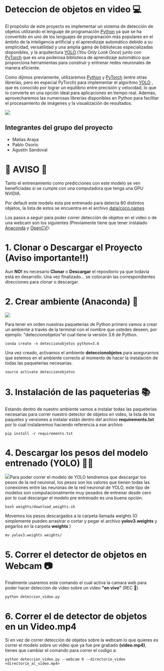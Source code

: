 # Deteccion de objetos en video 💻

El propósito de este proyecto es implementar un sistema de detección de objetos utilizando el lenguaje de programación [Python](https://www.python.org) ya que se ha convertido en uno de los lenguajes de programación más populares en el ámbito de la inteligencia artificial y el aprendizaje automático debido a su simplicidad, versatilidad y una amplia gama de bibliotecas especializadas disponibles, y la arquitectura [YOLO](https://pjreddie.com/darknet/yolo/)  (*You Only Look Once*) junto con [PyTorch](https://pytorch.org) que es una poderosa biblioteca de aprendizaje automático que proporciona herramientas para construir y entrenar redes neuronales de manera eficiente.

Como dijimos previamente, utilizaremos  [Python](https://www.python.org) y [PyTorch](https://pytorch.org) (entre otras librerías, pero en especial PyTorch) para implementar el algoritmo [YOLO](https://pjreddie.com/darknet/yolo/)  , que es conocido por lograr un equilibrio entre precisión y velocidad, lo que lo convierte en una opción ideal para aplicaciones en tiempo real. Además, aprovecharemos las numerosas librerías disponibles en Python para facilitar el procesamiento de imágenes y la visualización de resultados.

![](https://i0.wp.com/blog.330ohms.com/wp-content/uploads/2020/11/yolo_bounding_boxes.png?w=700&ssl=1)

## Integrantes del grupo del proyecto
- Matías Araya
- Pablo Osorio
- Agustín Sandoval

# 🚨 AVISO 🚨

Tanto el entrenamiento como predicciones con este modelo se ven beneficiadas si se cumple con una computadora que tenga una GPU NVIDIA.

Por default este modelo esta pre entrenado para detecta 80 distintos objetos, la lista de estos se encuentra en el archivo [data/coco.names](https://github.com/puigalex/deteccion-objetos-video/blob/master/data/coco.names)

Los pasos a seguir para poder correr detección de objetos en el video o de una webcam son los siguientes (Previamente tiene que tener instalado [Anaconda](https://linuxhint.com/install-anaconda-ubuntu-22-04/) y [OpenCV](https://geekytheory.com/opencv-en-linux/)):

# 1. Clonar o Descargar el Proyecto (Aviso importante‼️)
Aun **NO!** es necesario **Clonar** o **Descargar** el repositorio ya que todavía está en desarrollo. Una vez finalizado... se colocarán las correspondientes direcciones para clonar o descargar.

# 2. Crear ambiente (Anaconda) 🐍
![](https://o.remove.bg/downloads/03d59b4b-97f1-4b6e-ac20-1252fd7c7ae4/kisspng-anaconda-pip-installation-python-5be51c73cb3bb1.4617931315417416838325-removebg-preview.png)

Para tener en orden nuestras paqueterías de Python primero vamos a crear un ambiente a través de la terminal con el nombre que ustedes deseen, por ejemplo: "deteccionobjetos"el cual tiene la versión 3.6 de Python.
``` 
conda create -n deteccionobjetos python=3.6
```

Una vez creado, activamos el ambiente **deteccionobjetos** para asegurarnos que estemos en el ambiente correcto al momento de hacer la instalación de todas las paqueterías necesarias.
```
source activate deteccionobjetos
```

# 3. Instalación de las paqueterias  📚

Estando dentro de nuestro ambiente vamos a instalar todas las paqueterías necesarias para correr nuestro detector de objetos en video, la lista de los paquetes y versiones a instalar están dentro del archivo **requirements.txt** por lo cual instalaremos haciendo referencia a ese archivo
```
pip install -r requirements.txt
```
# 4. Descargar los pesos del modelo entrenado (YOLO) 🔎🧠
![](https://assets.website-files.com/5f6bc60e665f54db361e52a9/5f6bc60e665f546a6b1e5400_logo_yolo.png)Para poder correr el modelo de YOLO tendremos que descargar los pesos de la red neuronal, los pesos son los valores que tienen todas las conexiones entre las neuronas de la red neuronal de YOLO, este tipo de modelos son computacionalmente muy pesados de entrenar desde cero por lo cual descargar el modelo pre entrenado es una buena opción.
```
bash weights/download_weights.sh
```
Movemos los pesos descargados a la carpeta llamada weights (O simplemente pueden arrastrar o cortar y pegar el archivo **yolov3.weights** y pegarlos en la carpeta **weights**  )
```
mv yolov3.weights weights/
```
# 5. Correr el detector de objetos en Webcam 📷

Finalmente usaremos este comando el cual activa la camara web para poder hacer deteccion de video sobre un video **"en vivo"** (REC 🔴)
```
python deteccion_video.py
```
# 6. Correr el de detector de objetos en un Video.mp4 

Si en vez de correr detección de objetos sobre la webcam lo que quieres es correr el modelo sobre un video que ya fue pre grabado **(video.mp4)**, tienes que cambiar el comando para correr el codigo a:
```
python deteccion_video.py --webcam 0 --directorio_video <directorio_al_video.mp4>
```

